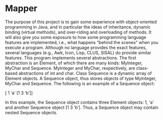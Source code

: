 # Mapper

The purpose of this project is to gain some experience with object-oriented programming in Java, and in particular the ideas of inheritance, dynamic binding (virtual methods), and over-riding and overloading of methods. It will also give you some exposure to how some programming language features are implemented, i.e., what happens “behind the scenes” when you execute a program. Although no language provides the exact features, several languages (e.g., Awk, Icon, Lisp, CLUS, SISAL) do provide similar features. This program implements several abstractions. The first abstraction is an Element, of which there are many kinds: MyInteger, MyChar and Sequence. MyInteger and MyChar, respectively, are class-based abstractions of int and char. Class Sequence is a dynamic array of Element objects. A Sequence object, thus stores objects of type MyInteger, MyChar and Sequence. The following is an example of a Sequence object:

[ 1 ‘a’ [1 3 ‘b’]]

In this example, the Sequence object contains three Element objects: 1, ‘a’ and another Sequence
object [1 3 ‘b’]. Thus, a Sequence object may contain nested Sequence objects.
